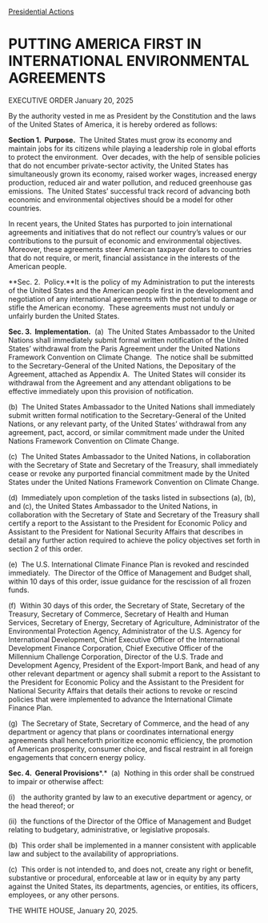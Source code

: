 
[Presidential Actions](https://www.whitehouse.gov/presidential-actions/) 

PUTTING AMERICA FIRST IN INTERNATIONAL ENVIRONMENTAL AGREEMENTS
===============================================================

EXECUTIVE ORDER 
January 20, 2025 



By the authority vested in me as President by the Constitution and the laws of the United States of America, it is hereby ordered as follows:

**Section 1.  Purpose.**  The United States must grow its economy and maintain jobs for its citizens while playing a leadership role in global efforts to protect the environment.  Over decades, with the help of sensible policies that do not encumber private-sector activity, the United States has simultaneously grown its economy, raised worker wages, increased energy production, reduced air and water pollution, and reduced greenhouse gas emissions.  The United States’ successful track record of advancing both economic and environmental objectives should be a model for other countries.

In recent years, the United States has purported to join international agreements and initiatives that do not reflect our country’s values or our contributions to the pursuit of economic and environmental objectives.  Moreover, these agreements steer American taxpayer dollars to countries that do not require, or merit, financial assistance in the interests of the American people.

**Sec. 2.  Policy.**It is the policy of my Administration to put the interests of the United States and the American people first in the development and negotiation of any international agreements with the potential to damage or stifle the American economy.  These agreements must not unduly or unfairly burden the United States.

**Sec. 3.  Implementation.**  (a)  The United States Ambassador to the United Nations shall immediately submit formal written notification of the United States’ withdrawal from the Paris Agreement under the United Nations Framework Convention on Climate Change.  The notice shall be submitted to the Secretary-General of the United Nations, the Depositary of the Agreement, attached as Appendix A.  The United States will consider its withdrawal from the Agreement and any attendant obligations to be effective immediately upon this provision of notification.

(b)  The United States Ambassador to the United Nations shall immediately submit written formal notification to the Secretary-General of the United Nations, or any relevant party, of the United States’ withdrawal from any agreement, pact, accord, or similar commitment made under the United Nations Framework Convention on Climate Change.

(c)  The United States Ambassador to the United Nations, in collaboration with the Secretary of State and Secretary of the Treasury, shall immediately cease or revoke any purported financial commitment made by the United States under the United Nations Framework Convention on Climate Change.

(d)  Immediately upon completion of the tasks listed in subsections (a), (b), and (c), the United States Ambassador to the United Nations, in collaboration with the Secretary of State and Secretary of the Treasury shall certify a report to the Assistant to the President for Economic Policy and Assistant to the President for National Security Affairs that describes in detail any further action required to achieve the policy objectives set forth in section 2 of this order.

(e)  The U.S. International Climate Finance Plan is revoked and rescinded immediately.  The Director of the Office of Management and Budget shall, within 10 days of this order, issue guidance for the rescission of all frozen funds.

(f)  Within 30 days of this order, the Secretary of State, Secretary of the Treasury, Secretary of Commerce, Secretary of Health and Human Services, Secretary of Energy, Secretary of Agriculture, Administrator of the Environmental Protection Agency, Administrator of the U.S. Agency for International Development, Chief Executive Officer of the International Development Finance Corporation, Chief Executive Officer of the Millennium Challenge Corporation, Director of the U.S. Trade and Development Agency, President of the Export-Import Bank, and head of any other relevant department or agency shall submit a report to the Assistant to the President for Economic Policy and the Assistant to the President for National Security Affairs that details their actions to revoke or rescind policies that were implemented to advance the International Climate Finance Plan.

(g)  The Secretary of State, Secretary of Commerce, and the head of any department or agency that plans or coordinates international energy agreements shall henceforth prioritize economic efficiency, the promotion of American prosperity, consumer choice, and fiscal restraint in all foreign engagements that concern energy policy.

**Sec. 4.  General Provisions***.*  (a)  Nothing in this order shall be construed to impair or otherwise affect:

(i)   the authority granted by law to an executive department or agency, or the head thereof; or

(ii)  the functions of the Director of the Office of Management and Budget relating to budgetary, administrative, or legislative proposals.

(b)  This order shall be implemented in a manner consistent with applicable law and subject to the availability of appropriations.

(c)  This order is not intended to, and does not, create any right or benefit, substantive or procedural, enforceable at law or in equity by any party against the United States, its departments, agencies, or entities, its officers, employees, or any other persons.

THE WHITE HOUSE, January 20, 2025.



